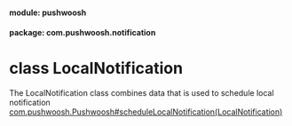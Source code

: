 
#### module: pushwoosh  

#### package: com.pushwoosh.notification  

# <a name="heading"></a>class LocalNotification  
The LocalNotification class combines data that is used to schedule local notification <a href="../Pushwoosh.md#1a3e7942de9d01dc94dd8364db20f9c65a">com.pushwoosh.Pushwoosh#scheduleLocalNotification(LocalNotification)</a>
